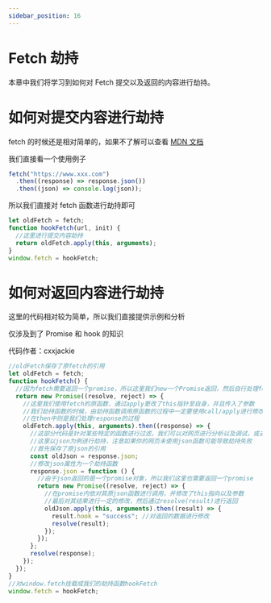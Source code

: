 ```yaml
---
sidebar_position: 16
---
```


# Fetch 劫持

本章中我们将学习到如何对 Fetch 提交以及返回的内容进行劫持。

# 如何对提交内容进行劫持

fetch 的时候还是相对简单的，如果不了解可以查看 [MDN 文档](https://developer.mozilla.org/zh-CN/docs/Web/API/Fetch_API/Using_Fetch)

我们直接看一个使用例子

```js
fetch("https://www.xxx.com")
  .then((response) => response.json())
  .then((json) => console.log(json));
```

所以我们直接对 fetch 函数进行劫持即可

```js
let oldFetch = fetch;
function hookFetch(url, init) {
  //这里进行提交内容劫持
  return oldFetch.apply(this, arguments);
}
window.fetch = hookFetch;
```

# 如何对返回内容进行劫持

这里的代码相对较为简单，所以我们直接提供示例和分析

仅涉及到了 Promise 和 hook 的知识

代码作者：cxxjackie

```js
//oldFetch保存了原fetch的引用
let oldFetch = fetch;
function hookFetch() {
  //因为fetch需要返回一个promise，所以这里我们new一个Promise返回，然后自行处理fetch的逻辑后resolve出去
  return new Promise((resolve, reject) => {
    //这里我们使用fetch的原函数，通过apply更改了this指针至自身，并且传入了参数
    //我们劫持函数的时候，由劫持函数调用原函数的过程中一定要使用call/apply进行修改this指针，来符合原来的调用过程。
    //在then中则是我们处理response的过程
    oldFetch.apply(this, arguments).then((response) => {
      //这部分代码是针对某些特定的函数进行过滤，我们可以对网页进行分析以及调试，或去返回内容进行查看，来判断调用了哪些函数。
      //这里以json为例进行劫持，注意如果你的网页未使用json函数可能导致劫持失败
      //首先保存了原json的引用
      const oldJson = response.json;
      //修改json属性为一个劫持函数
      response.json = function () {
        //由于json返回的是一个promise对象，所以我们这里也需要返回一个promise
        return new Promise((resolve, reject) => {
          //在promise内依对其原json函数进行调用，并修改了this指向以及参数
          //最后对其结果进行一定的修改，然后通过resolve(result)进行返回
          oldJson.apply(this, arguments).then((result) => {
            result.hook = "success"; //对返回的数据进行修改
            resolve(result);
          });
        });
      };
      resolve(response);
    });
  });
}
//对window.fetch挂载成我们的劫持函数hookFetch
window.fetch = hookFetch;
```
